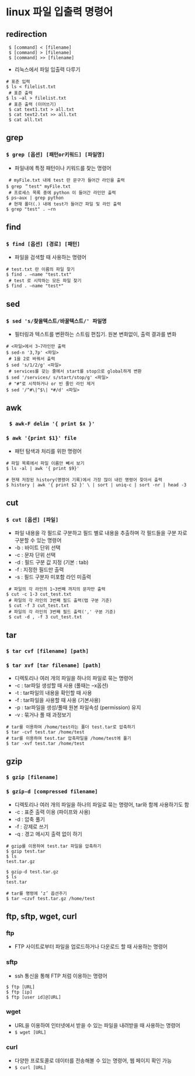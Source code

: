 # linux 파일 입출력 명령어 

## redirection

```
 $ [command] < [filename]
 $ [command] > [filename]
 $ [command] >> [filename]
```
- 리눅스에서 파일 입출력 다루기

```
# 표준 입력
$ ls < filelist.txt
 # 표준 출력
$ ls –al > filelist.txt
 # 표준 출력 (이어쓰기)
 $ cat text1.txt > all.txt
 $ cat text2.txt >> all.txt
 $ cat all.txt
```

## grep
### `$ grep [옵션] [패턴or키워드] [파일명]`
- 파일내에 특정 패턴이나 키워드를 찾는 명령어

```
 # myFile.txt 내에 test 란 문구가 들어간 라인을 출력
$ grep ＂test" myFile.txt
 # 프로세스 목록 중에 python 이 들어간 라인만 출력
$ ps–aux | grep python
 # 현재 폴더(.) 내에 test가 들어간 파일 및 라인 출력
$ grep "test" . –rn
```

## find
### `$ find [옵션] [경로] [패턴]`
- 파일을 검색할 때 사용하는 명령어

```
# test.txt 란 이름의 파일 찾기
$ find . –name "test.txt"
 # test 로 시작하는 모든 파일 찾기
$ find . –name "test*" 
```

## sed
### `$ sed 's/찾을텍스트/바꿀텍스트/' 파일명`
- 필터링과 텍스트를 변환하는 스트림 편집기. 원본 변화없이, 출력 결과를 변화

```
# <파일>에서 3~7라인만 출력 
$ sed-n '3,7p' <파일>
 # 1을 2로 바꿔서 출력 
$ sed 's/1/2/g' <파일>
 # services를 갖는 줄에서 start를 stop으로 global하게 변환
$ sed '/services/ s/start/stop/g' <파일>
 # "#"로 시작하거나 or 빈 줄인 라인 제거
$ sed '/^#\|^$\| *#/d' <파일>
```

## awk
### ` $ awk-F delim '{ print $x }'`
### `$ awk '{print $1}' file`
- 패턴 탐색과 처리를 위한 명령어

```
# 파일 목록에서 파일 이름만 빼서 보기
$ ls -al | awk '{ print $9}'

# 현재 저장된 history(명령어 기록)에서 가장 많이 내린 명령어 찾아서 출력
$ history | awk '{ print $2 }' \ | sort | uniq-c | sort -nr | head -3
```

## cut
### `$ cut [옵션] [파일]`
- 파일 내용을 각 필드로 구분하고 필드 별로 내용을 추출하며 각 필드들을 구분 자로 구분할 수 있는 명령어
- -b : 바이트 단위 선택
- -c : 문자 단위 선택
- -d : 필드 구분 값 지정 (기본 : tab)
- -f : 지정한 필드만 출력
- -s : 필드 구분자 미포함 라인 미출력

```
 # 파일의 각 라인의 1~3번째 까지의 문자만 출력
$ cut -c 1-3 cut_test.txt
 # 파일의 각 라인의 3번째 필드 출력(탭 구분 기준)
 $ cut -f 3 cut_test.txt
 # 파일의 각 라인의 3번째 필드 출력(',' 구분 기준)
 $ cut -d , -f 3 cut_test.txt
```

## tar
### `$ tar cvf [filename] [path]`
### `$ tar xvf [tar filename] [path]`
- 디렉토리나 여러 개의 파일을 하나의 파일로 묶는 명령어
- -c : tar파일 생성할 때 사용 (풀때는 –x옵션)
- -t : tar파일의 내용을 확인할 때 사용
- -f : tar파일을 사용할 때 사용 (기본사용)
- -p : tar파일을 생성/풀때 원본 파일속성 (permission) 유지
- -v : 묶거나 풀 때 과정보기

```
# tar를 이용하여 /home/test라는 폴더 test.tar로 압축하기
$ tar -cvf test.tar /home/test 
# tar를 이용하여 test.tar 압축파일을 /home/test에 풀기
$ tar -xvf test.tar /home/test
```

## gzip
### `$ gzip [filename]`
### `$ gzip-d [compressed filename]`
- 디렉토리나 여러 개의 파일을 하나의 파일로 묶는 명령어, tar와 함께 사용하기도 함
- -c : 표준 출력 이용 (파이프와 사용)
- -d : 압축 풀기
- -f : 강제로 쓰기
- -q : 경고 메시지 출력 없이 하기

```
# gzip를 이용하여 test.tar 파일을 압축하기
$ gzip test.tar
$ ls
test.tar.gz

$ gzip-d test.tar.gz
$ ls
test.tar

# tar를 명령에 ‘z’ 옵션주기
$ tar –czvf test.tar.gz /home/test
```

## ftp, sftp, wget, curl
### ftp
- FTP 사이트로부터 파일을 업로드하거나 다운로드 할 때 사용하는 명령어

### sftp
- ssh 통신을 통해 FTP 처럼 이용하는 명령어
```
$ ftp [URL]
$ ftp [ip]
$ ftp [user id]@[URL]
```

### wget 
- URL을 이용하여 인터넷에서 받을 수 있는 파일을 내려받을 때 사용하는 명령어
- `$ wget [URL]`

### curl 
- 다양한 프로토콜로 데이터를 전송해볼 수 있는 명령어, 웹 페이지 확인 가능
- `$ curl [URL]`